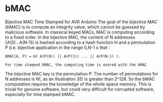 # bMAC
Bijective MAC Time Stamped for AVR Arduino
   The goal of the bijective MAC (bMAC) is to compute an integrity value, which cannot be guessed by malicious software. 
   In classical keyed MACs, MAC is computing according to a fixed order. 
   In the bijective MAC, the content of N addresses {A(0)...A(N-1)} is hashed according to a hash function H and a permutation P (i.e. bijective application in the range 0,N-1 o that : 
    
    bMAC(A, P) = H( A(P(0)) || A(P(1)) ... || A(P(N-1) ).
   
    For time stamped bMAC, the computing time is exored with the bMAC
    
   The bijective MAC key is the permutation P. The number of permutations for N addresses is N!, as an illustration 35! is 
   greater than 2^128. So the bMAC computation requires the knowledge of the whole space memory. This is trivial for genuine software, but could very difficult for corrupted software, especially for time stamped bMAC. 
